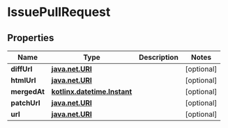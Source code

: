 
# IssuePullRequest

## Properties
Name | Type | Description | Notes
------------ | ------------- | ------------- | -------------
**diffUrl** | [**java.net.URI**](java.net.URI.md) |  |  [optional]
**htmlUrl** | [**java.net.URI**](java.net.URI.md) |  |  [optional]
**mergedAt** | [**kotlinx.datetime.Instant**](kotlinx.datetime.Instant.md) |  |  [optional]
**patchUrl** | [**java.net.URI**](java.net.URI.md) |  |  [optional]
**url** | [**java.net.URI**](java.net.URI.md) |  |  [optional]



